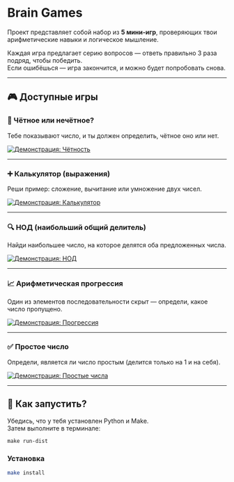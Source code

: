 # Brain Games

Проект представляет собой набор из **5 мини-игр**, проверяющих твои арифметические навыки и логическое мышление.

Каждая игра предлагает серию вопросов — ответь правильно 3 раза подряд, чтобы победить.  
Если ошибёшься — игра закончится, и можно будет попробовать снова.

---

## 🎮 Доступные игры

### 🔢 Чётное или нечётное?
Тебе показывают число, и ты должен определить, чётное оно или нет.

[![Демонстрация: Чётность](https://asciinema.org/a/edcayQLbfem3gEVCwHQgg3P9L.svg)](https://asciinema.org/a/edcayQLbfem3gEVCwHQgg3P9L)

---

### ➕ Калькулятор (выражения)
Реши пример: сложение, вычитание или умножение двух чисел.

[![Демонстрация: Калькулятор](https://asciinema.org/a/4PDwbyPaWLcWj8eZx6WEI3536.svg)](https://asciinema.org/a/4PDwbyPaWLcWj8eZx6WEI3536)

---

### 🔍 НОД (наибольший общий делитель)
Найди наибольшее число, на которое делятся оба предложенных числа.

[![Демонстрация: НОД](https://asciinema.org/a/0jZvM27hq09W6uJ5fmFQGp6WW.svg)](https://asciinema.org/a/0jZvM27hq09W6uJ5fmFQGp6WW)

---

### 📈 Арифметическая прогрессия
Один из элементов последовательности скрыт — определи, какое число пропущено.

[![Демонстрация: Прогрессия](https://asciinema.org/a/qajbeyCEDEOB2pbh6OPC1m3S2.svg)](https://asciinema.org/a/qajbeyCEDEOB2pbh6OPC1m3S2)

---

### ✅ Простое число
Определи, является ли число простым (делится только на 1 и на себя).

[![Демонстрация: Простые числа](https://asciinema.org/a/Jx02BjuuUMHgqOISOq7PdtP4x.svg)](https://asciinema.org/a/Jx02BjuuUMHgqOISOq7PdtP4x)

---

## 🚀 Как запустить?

Убедись, что у тебя установлен Python и Make.  
Затем выполните в терминале:
```
make run-dist
```

### Установка
```bash
make install